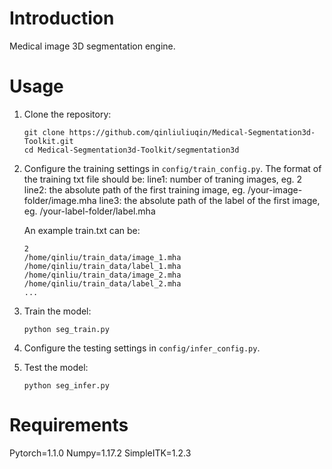 # Introduction

Medical image 3D segmentation engine.

# Usage

1. Clone the repository:

   ```shell
   git clone https://github.com/qinliuliuqin/Medical-Segmentation3d-Toolkit.git
   cd Medical-Segmentation3d-Toolkit/segmentation3d
   ```
2. Configure the training settings in `config/train_config.py`.
   The format of the training txt file should be:
   line1: number of traning images, eg. 2
   line2: the absolute path of the first training image, eg. /your-image-folder/image.mha
   line3: the absolute path of the label of the first image, eg. /your-label-folder/label.mha   

   An example train.txt can be:
   ```
   2
   /home/qinliu/train_data/image_1.mha
   /home/qinliu/train_data/label_1.mha
   /home/qinliu/train_data/image_2.mha
   /home/qinliu/train_data/label_2.mha   
   ...
   ```
   
3. Train the model:
 
   ```shell
   python seg_train.py
   ```
   
4. Configure the testing settings in `config/infer_config.py`.

5. Test the model:
   ```shell
   python seg_infer.py
   ```
# Requirements
Pytorch=1.1.0
Numpy=1.17.2
SimpleITK=1.2.3

